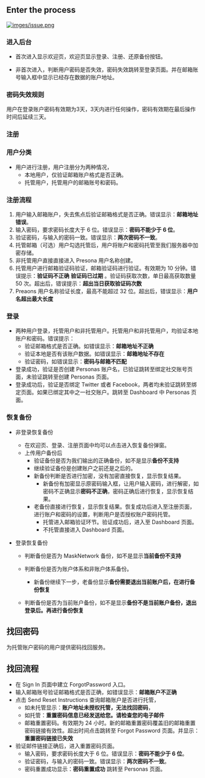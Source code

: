 ## Enter the process

<a data-fancybox  href="http://assets.processon.com/chart_image/5fcf1bf2e0b34d42525295ae.png">![imges/issue.png](http://assets.processon.com/chart_image/5fcf1bf2e0b34d42525295ae.png)</a>



### 进入后台

- 首次进入显示欢迎页，欢迎页显示登录、注册、还原备份按钮。

- 非首次进入，判断用户密码是否失效，密码失效跳转至登录页面。并在邮箱账号输入框中显示已经存在数据的账户地址。

  

### 密码失效规则

用户在登录账户密码有效期为3天，3天内进行任何操作，密码有效期在最后操作时间后延续三天。



### 注册

### 用户分类

- 用户进行注册，用户注册分为两种情况，
  - 本地用户，仅验证邮箱账户格式是否正确。
  - 托管用户，托管用户的邮箱账号和密码。

### 注册流程

1. 用户输入邮箱账户，失去焦点后验证邮箱格式是否正确。错误显示：**邮箱地址错误**。
2. 输入密码，要求密码长度大于 6 位。错误显示：**密码不能少于 6 位**。
3. 验证密码，与输入的密码一致。错误显示：**两次密码不一致**。
4. 托管邮箱（可选）用户勾选托管后，用户将账户和密码托管至我们服务器中加密存储。
5. 非托管用户直接直接进入 Presona 用户名称创建。
6. 托管用户进行邮箱验证码验证，邮箱验证码进行验证。有效期为 10 分钟。错误提示：**验证码不正确** **验证码已过期** 。验证码获取次数，单日最高获取数量 50 次。超出后，错误提示：**超出当日获取验证码次数**
7. Preaons 用户名称验证长度，最高不能超过 32 位。超出后，错误显示：**用户名超出最大长度**









### 登录



- 两种用户登录，托管用户和非托管用户。托管用户和非托管用户，均验证本地账户和密码。错误提示：
  - 验证邮箱格式是否正确。如错误显示：**邮箱地址不正确**
  - 验证本地是否有该账户数据。如错误显示：**邮箱地址不存在**
  - 验证密码，如错误显示：**密码与邮箱不匹配**
- 登录成功，验证是否创建 Personas 账户名，已验证跳转至绑定社交账号页面，未验证跳转至创建 Personas 页面。
- 登录成功后，验证是否绑定 Twitter 或者 Facebook，两者均未验证跳转至绑定页面。如果已绑定其中之一社交账户。跳转至 Dashboard 中 Personas 页面。



### 恢复备份

- 非登录恢复备份
  - 在欢迎页、登录、注册页面中均可以点击进入恢复备份弹窗。
  - 上传用户备份后
    - 验证备份是否为我们输出的正确备份，如不是显示**备份不支持**
    - 继续验证备份是创建账户之前还是之后的。
    - 新备份判断是否进行加密，没有加密直接恢复，显示恢复结果。
      - 新备份有加密显示原密码输入框，让用户输入密码，进行解密，如密码不正确显示**密码不正确**，密码正确后进行恢复，显示恢复结果。
    - 老备份直接进行恢复，显示恢复结果。恢复成功后进入至注册页面，进行账户和密码的设置，判断用户是否授权账户密码托管。
        - 托管进入邮箱验证环节。验证成功后，进入至 Dashboard 页面。
        - 不托管直接进入 Dashboard 页面。
  
- 登录恢复备份

  - 判断备份是否为 MaskNetwork 备份，如不是显示**当前备份不支持**
  - 判断备份是否为账户体系和非账户体系备份。
    - 新备份继续下一步，老备份显示**备份需要退出当前账户后，在进行备份恢复**

  - 判断备份是否为当前账户备份，如不是显示**备份不是当前账户备份，退出登录后。再进行备份恢复**

    



## 找回密码



为托管账户密码的用户提供密码找回服务。

## 找回流程

- 在 Sign In 页面中建立 ForgotPassword 入口。
- 输入邮箱账号验证邮箱格式是否正确，如错误显示：**邮箱账户不正确**
- 点击 Send Reset Instructions 查询邮箱账户是否进行托管，
  - 如未托管显示：**账户地址未授权托管，无法找回密码**，
  - 如托管：**重置密码信息已经发送给您。请检查您的电子邮件** 
  - 邮箱重置密码。有效期为 24 小时。新的邮箱重置密码覆盖旧的邮箱重置密码链接有效性。超出时间点击跳转至 Forgot Password  页面。并显示：**重置密码链接已失效**
- 验证邮件链接正确后，进入重置密码页面。
  - 输入密码，要求密码长度大于 6 位。错误显示：**密码不能少于 6 位**。
  - 验证密码，与输入的密码一致。错误显示：**两次密码不一致**。
  - 密码重置成功显示：**密码重置成功**  跳转至 Personas 页面。

### 

